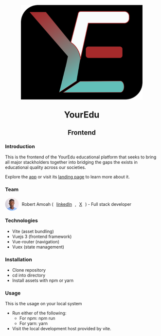 <div align="center">

<img src="src/assets/logo.png" alt="YourEdu Logo" width="400"/>
</div>


<h1 style="text-align: center; margin-top: 30px;">YourEdu</h1>

<h2 style="text-align: center;">Frontend</h2>

### Introduction
This is the frontend of the YourEdu educational platform that seeks to bring all major stackholders together into bridging the gaps the exists in educational quality across our societies.

Explore the [app](https://bobdev.tech) or visit its [landing page](https://bobdev.tech/about) to learn more about it.

### Team

<p style="display: flex; align-items: center; gap: 10px;">
    <img src="src/assets/robertamoah.png" style="border-radius: 100%" width="45" heigth="45" />
    Robert Amoah (<a href="https://www.linkedin.com/in/mr-robert-amoah">linkedIn</a>, <a href="https://x.com/Mr_robertamoah">X</a>) - Full stack developer 
</p>

### Technologies

- Vite (asset bundling)
- Vuejs 3 (frontend framework)
- Vue-router (navigation)
- Vuex (state management)

### Installation

- Clone repository
- cd into directory
- Install assets with npm or yarn

### Usage

This is the usage on your local system

<ul>
    <li>
        Run either of the following:
        <ul>
            <li>For npm: npm run</li>
            <li>For yarn: yarn</li>
        </ul>
    </li>
    <li>Visit the local development host provided by vite.</li>
</ul>
